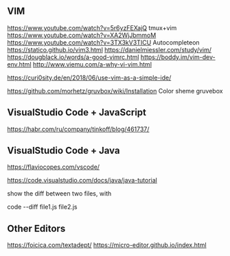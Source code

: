 ## VIM

<https://www.youtube.com/watch?v=5r6yzFEXajQ> tmux+vim 
<https://www.youtube.com/watch?v=XA2WjJbmmoM> 
<https://www.youtube.com/watch?v=3TX3kV3TICU>  Autocompleteon 
<https://statico.github.io/vim3.html> 
<https://danielmiessler.com/study/vim/> 
<https://dougblack.io/words/a-good-vimrc.html> 
<https://boddy.im/vim-dev-env.html> 
<http://www.viemu.com/a-why-vi-vim.html> 

<https://curi0sity.de/en/2018/06/use-vim-as-a-simple-ide/> 

<https://github.com/morhetz/gruvbox/wiki/Installation> Color sheme gruvebox

## VisualStudio Code + JavaScript
<https://habr.com/ru/company/tinkoff/blog/461737/>

## VisualStudio Code + Java
<https://flaviocopes.com/vscode/>

<https://code.visualstudio.com/docs/java/java-tutorial>

show the diff between two files, with

code --diff file1.js file2.js
 

## Other Editors 

<https://foicica.com/textadept/> 
<https://micro-editor.github.io/index.html>


